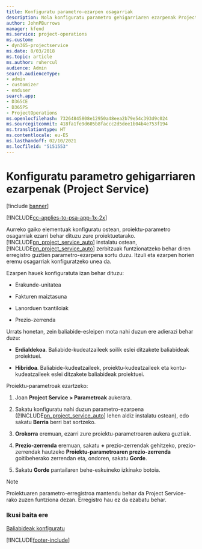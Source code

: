 ```yaml
---
title: Konfiguratu parametro-ezarpen osagarriak
description: Nola konfiguratu parametro gehigarriaren ezarpenak Project Service-n
author: JohnPBurrows
manager: kfend
ms.service: project-operations
ms.custom:
- dyn365-projectservice
ms.date: 8/03/2018
ms.topic: article
ms.author: ruhercul
audience: Admin
search.audienceType:
- admin
- customizer
- enduser
search.app:
- D365CE
- D365PS
- ProjectOperations
ms.openlocfilehash: 73264845808e12950a48eea2b79e54c393d9c024
ms.sourcegitcommit: 418fa1fe9d605b8faccc2d5dee1b04b4e753f194
ms.translationtype: HT
ms.contentlocale: eu-ES
ms.lasthandoff: 02/10/2021
ms.locfileid: "5151553"
---
```

# <a name="configure-additional-parameter-settings-project-service"></a>Konfiguratu parametro gehigarriaren ezarpenak (Project Service)

[!include [banner](../includes/psa-now-project-operations.md)]

[!INCLUDE[cc-applies-to-psa-app-1x-2x](../includes/cc-applies-to-psa-app-1x-2x.md)]

Aurreko gaiko elementuak konfiguratu ostean, proiektu-parametro osagarriak ezarri behar dituzu zure proiektuetarako. [!INCLUDE[pn_project_service_auto](../includes/pn-project-service-auto.md)] instalatu ostean, [!INCLUDE[pn_project_service_auto](../includes/pn-project-service-auto.md)] zerbitzuak funtzionatzeko behar diren erregistro guztien parametro-ezarpena sortu duzu. Itzuli eta ezarpen horien eremu osagarriak konfiguratzeko unea da.  
  
 Ezarpen hauek konfiguratuta izan behar dituzu:  
  
-   Erakunde-unitatea  
  
-   Fakturen maiztasuna  
  
-   Lanorduen txantiloiak  
  
-   Prezio-zerrenda  
 
Urrats honetan, zein baliabide-esleipen mota nahi duzun ere adierazi behar duzu:  
  
- **Erdialdekoa**. Baliabide-kudeatzaileek soilik eslei ditzakete baliabideak proiektuei.  
  
- **Hibridoa**. Baliabide-kudeatzaileek, proiektu-kudeatzaileek eta kontu-kudeatzaileek eslei ditzakete baliabideak proiektuei.  
  
 
Proiektu-parametroak ezartzeko:  
  
1. Joan **Project Service > Parametroak** aukerara.  
  
2. Sakatu konfiguratu nahi duzun parametro-ezarpena ([!INCLUDE[pn_project_service_auto](../includes/pn-project-service-auto.md)] lehen aldiz instalatu ostean), edo sakatu **Berria** berri bat sortzeko.  
  
3. **Orokorra** eremuan, ezarri zure proiektu-parametroaren aukera guztiak.  
  
4. **Prezio-zerrenda** eremuan, sakatu **+** prezio-zerrendak gehitzeko, prezio-zerrendak hautzeko **Proiektu-parametroaren prezio-zerrenda** goitibeherako zerrendan eta, ondoren, sakatu **Gorde**.  
  
5. Sakatu **Gorde** pantailaren behe-eskuineko izkinako botoia.  

> [!NOTE]
> Proiektuaren parametro-erregistroa mantendu behar da Project Service-rako zuzen funtziona dezan. Erregistro hau ez da ezabatu behar.

### <a name="see-also"></a>Ikusi baita ere  
 [Baliabideak konfiguratu](../psa/set-up-resources.md)


[!INCLUDE[footer-include](../includes/footer-banner.md)]